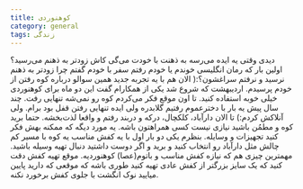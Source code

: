 ```yaml
---
title: کوهنوردی
category: general
tags: زندگی 
---
```


دیدی وقتی یه ایده می‌رسه به ذهنت با خودت می‌گی کاش زودتر به ذهنم می‌رسید؟
اولین بار که رمان انگلیسی خوندم یا خودم رفتم سفر با خودم گفتم چرا زودتر به ذهنم نرسید و نرفتم سراغشون؟:(
الان هم با یه تجربه جدید همین سوالو درباره کوه رفتن از خودم پرسیدم. 
اردیبهشت که شروع شد یکی از همکارام گفت این دو ماه برای کوهنوردی خیلی خوبه استفاده کنید. تا اون موقع فکر می‌کردم کوه رو نمی‌شه تنهایی رفت. چند سال پیش یه بار با دخترعموم رفتیم گلابدره ولی ایده تنهایی رفتن قفل بود برام.
ولی آنلاکش کردم:) تا الان دارآباد، کلکچال، درکه و دربند رفتم و واقعا لذت‌بخشه.
حتما برید کوه و مطمُن باشید نیازی نیست کسی همراهتون باشه.
یه مورد دیگه که ممکنه بهش فکر کنید تجهیزات و وسایله. بنظرم یکی دو بار اول با یه کفش مناسب یه کوه با مسیر کم چالش مثل دارآباد رو انتخاب کنید و برید و اگر دوست داشتید دنبال تهیه وسیله باشید. مهمترین چیزی هم که نیازه کفش مناسب و باتوم(عصا) کوهنوردیه. موقع تهیه کفش دقت کنید که یک سایز بزرگتر از کفش عادی تهیه کنید طوری باشه که موقعی که دارید پایین میایید نوک انگشت با جلوی کفش برخورد نکنه. 